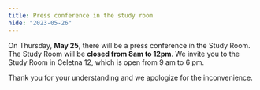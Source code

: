 ```yaml
---
title: Press conference in the study room
hide: "2023-05-26"
---
```


On Thursday, **May 25**, there will be a press conference in the Study Room. The Study Room will be
 **closed from 8am to 12pm**. We invite you to the Study Room in Celetna 12, which is
open from 9 am to 6 pm.

Thank you for your understanding and we apologize for the inconvenience.

